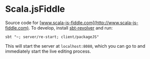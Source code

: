 Scala.jsFiddle
==============

Source code for [www.scala-js-fiddle.com](http://www.scala-js-fiddle.com). To develop, install [sbt-revolver](https://github.com/spray/sbt-revolver) and run:

```
sbt "~; server/re-start; client/packageJS"
```

This will start the server at `localhost:8080`, which you can go to and immediately start the live editing process.
